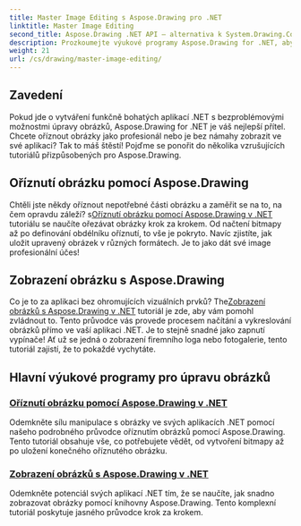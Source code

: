 ```yaml
---
title: Master Image Editing s Aspose.Drawing pro .NET
linktitle: Master Image Editing
second_title: Aspose.Drawing .NET API – alternativa k System.Drawing.Common
description: Prozkoumejte výukové programy Aspose.Drawing for .NET, abyste zvládli úpravy, oříznutí a zobrazení obrázků v aplikacích .NET pomocí podrobných průvodců.
weight: 21
url: /cs/drawing/master-image-editing/
---
```

## Zavedení

Pokud jde o vytváření funkčně bohatých aplikací .NET s bezproblémovými možnostmi úpravy obrázků, Aspose.Drawing for .NET je váš nejlepší přítel. Chcete oříznout obrázky jako profesionál nebo je bez námahy zobrazit ve své aplikaci? Tak to máš štěstí! Pojďme se ponořit do několika vzrušujících tutoriálů přizpůsobených pro Aspose.Drawing.

## Oříznutí obrázku pomocí Aspose.Drawing  
 Chtěli jste někdy oříznout nepotřebné části obrázku a zaměřit se na to, na čem opravdu záleží? s[Oříznutí obrázku pomocí Aspose.Drawing v .NET](./image-cropping/) tutoriálu se naučíte ořezávat obrázky krok za krokem. Od načtení bitmapy až po definování obdélníku oříznutí, to vše je pokryto. Navíc zjistíte, jak uložit upravený obrázek v různých formátech. Je to jako dát své image profesionální účes!  

## Zobrazení obrázku s Aspose.Drawing  
 Co je to za aplikaci bez ohromujících vizuálních prvků? The[Zobrazení obrázků s Aspose.Drawing v .NET](./image-display/) tutoriál je zde, aby vám pomohl zvládnout to. Tento průvodce vás provede procesem načítání a vykreslování obrázků přímo ve vaší aplikaci .NET. Je to stejně snadné jako zapnutí vypínače! Ať už se jedná o zobrazení firemního loga nebo fotogalerie, tento tutoriál zajistí, že to pokaždé vychytáte.
  
## Hlavní výukové programy pro úpravu obrázků
### [Oříznutí obrázku pomocí Aspose.Drawing v .NET](./image-cropping/)
Odemkněte sílu manipulace s obrázky ve svých aplikacích .NET pomocí našeho podrobného průvodce oříznutím obrázků pomocí Aspose.Drawing. Tento tutoriál obsahuje vše, co potřebujete vědět, od vytvoření bitmapy až po uložení konečného oříznutého obrázku.
### [Zobrazení obrázků s Aspose.Drawing v .NET](./image-display/)
Odemkněte potenciál svých aplikací .NET tím, že se naučíte, jak snadno zobrazovat obrázky pomocí knihovny Aspose.Drawing. Tento komplexní tutoriál poskytuje jasného průvodce krok za krokem.